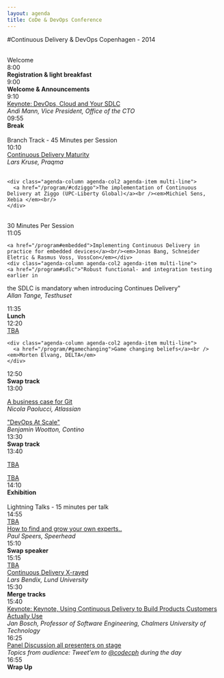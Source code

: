 ```yaml
---
layout: agenda
title: CoDe & DevOps Conference
---
```

#Continuous Delivery & DevOps Copenhagen - 2014

<div class="container">
  <div class="agenda-row">
    <div class="agenda-column agenda-column-time">&nbsp;</div>
    <div class="agenda-column agenda-1col agenda-header-item">Welcome</div>
  </div>

  <div class="agenda-row">
    <div class="agenda-column agenda-column-time timestamp">8:00</div>
    <div class="agenda-column agenda-1col agenda-break"><strong>Registration &amp; light breakfast</strong></div>
  </div>

  <div class="agenda-row">
    <div class="agenda-column agenda-column-time timestamp">9:00</div>
    <div class="agenda-column agenda-1col agenda-item">
      <strong>Welcome &amp; Announcements</strong><br /><em></em>
    </div>
  </div>

  <div class="agenda-row">
    <div class="agenda-column agenda-column-time timestamp">9:10</div>
    <div class="agenda-column agenda-1col agenda-item">
      <a href="/program/#devops">Keynote: DevOps, Cloud and Your SDLC</a><br />
      <em>Andi Mann, Vice President, Office of the CTO</em>
    </div>
  </div>

  <div class="agenda-row">
    <div class="agenda-column agenda-column-time timestamp">09:55</div>
    <div class="agenda-column agenda-1col agenda-break"><strong>Break</strong></div>
  </div>

  <div class="agenda-row">
    <div class="agenda-column agenda-column-time">&nbsp;</div>
    <div class="agenda-column agenda-1col agenda-header-item">Branch Track - 45 Minutes per Session</div>
  </div>

  <div class="agenda-row">
    <div class="agenda-column agenda-column-time timestamp">10:10</div>
    <div class="agenda-column agenda-col2 agenda-item multi-line">
      <a href="/program/#cdmaturity">
    Continuous Delivery Maturity</a><br /><em>Lars Kruse, Praqma</em><br/>&nbsp;
    </div>

    <div class="agenda-column agenda-col2 agenda-item multi-line">
      <a href="/program/#cdziggo">The implementation of Continuous Delivery at Ziggo (UPC-Liberty Global)</a><br /><em>Michiel Sens, Xebia </em><br/>
    </div>
  </div>

<div class="agenda-row">
  <div class="agenda-column agenda-column-time">&nbsp;</div>
  <div class="agenda-column agenda-1col agenda-header-item">30 Minutes Per Session</div>
</div>

  <div class="agenda-row">
    <div class="agenda-column agenda-column-time timestamp">11:05</div>
    <div class="agenda-column agenda-col2 agenda-item multi-line">

    <a href="/program#embedded">Implementing Continuous Delivery in practice for embedded devices</a><br/><em>Jonas Bang, Schneider Eletric & Rasmus Voss, VossCon</em></div>
    <div class="agenda-column agenda-col2 agenda-item multi-line">
    <a href="/program#sdlc">"Robust functional- and integration testing earlier in
 the SDLC is mandatory when introducing Continues Delivery"</a><br/><em>Allan Tange, Testhuset</em></div>
  </div>

  <div class="agenda-row">
    <div class="agenda-column agenda-column-time timestamp">11:35</div>
    <div class="agenda-column agenda-1col agenda-break"><strong>Lunch</strong></div>
  </div>

  <div class="agenda-row">
    <div class="agenda-column agenda-column-time timestamp">12:20</div>
    <div class="agenda-column agenda-col2 agenda-item multi-line">
      <a href="/program/#TBA">
    TBA
      </a><br />
      <em></em>
    </div>

    <div class="agenda-column agenda-col2 agenda-item multi-line">
      <a href="/program/#gamechanging">Game changing beliefs</a><br /><em>Morten Elvang, DELTA</em>
    </div>
  </div>

  <div class="agenda-row">
    <div class="agenda-column agenda-column-time timestamp">12:50</div>
    <div class="agenda-column agenda-1col agenda-break"><strong>Swap track</strong></div>
  </div>

<div class="agenda-row">
  <div class="agenda-column agenda-column-time timestamp">13:00</div>
  <div class="agenda-column agenda-col2 agenda-item multi-line">

  <a href="/program#git">A business case for Git</a><br/><em>Nicola Paolucci, Atlassian</em></div>
  <div class="agenda-column agenda-col2 agenda-item multi-line">
  <a href="/program#sdlc">"DevOps At Scale"</a><br/><em>Benjamin Wootton, Contino</em></div>
</div>

<div class="agenda-row">
  <div class="agenda-column agenda-column-time timestamp">13:30</div>
  <div class="agenda-column agenda-1col agenda-break"><strong>Swap track</strong></div>
</div>

<div class="agenda-row">
  <div class="agenda-column agenda-column-time timestamp">13:40</div>
  <div class="agenda-column agenda-col2 agenda-item multi-line">

  <a href="/program#">TBA</a><br/><em></em></div>
  <div class="agenda-column agenda-col2 agenda-item multi-line">
  <a href="/program#">TBA</a><br/><em></em></div>
</div>

  <div class="agenda-row">
    <div class="agenda-column agenda-column-time timestamp">14:10</div>
    <div class="agenda-column agenda-1col agenda-break"><strong>Exhibition</strong></div>
  </div>

  <div class="agenda-row">
    <div class="agenda-column agenda-column-time">&nbsp;</div>
    <div class="agenda-column agenda-1col agenda-header-item">Lightning Talks - 15 minutes per talk</div>
  </div>  

  <div class="agenda-row">
    <div class="agenda-column agenda-column-time timestamp">14:55</div>
    <div class="agenda-column agenda-col2 agenda-item multi-line"><a href="/program/#">TBA</a><br /><em></em></div>
    <div class="agenda-column agenda-col2 agenda-item multi-line"><a href="/program/#howto">How to find and grow your own experts..</a><br /><em>Paul Speers, Speerhead</em></div>
  </div>

  <div class="agenda-row">
    <div class="agenda-column agenda-column-time timestamp">15:10</div>
    <div class="agenda-column agenda-1col agenda-break"><strong>Swap speaker</strong></div>
  </div>

  <div class="agenda-row">
    <div class="agenda-column agenda-column-time timestamp">15:15</div>
    <div class="agenda-column agenda-col2 agenda-item multi-line"><a href="/program/#">TBA</a><br/><em></em></div>
    <div class="agenda-column agenda-col2 agenda-item multi-line"><a href="/program/#xrayed">Continuous Delivery X-rayed<br /></a><em>Lars Bendix, Lund University</em></div>
  </div>

  <div class="agenda-row">
    <div class="agenda-column agenda-column-time timestamp">15:30</div>
    <div class="agenda-column agenda-1col agenda-break"><strong>Merge tracks</strong></div>
  </div>

<div class="agenda-row">
  <div class="agenda-column agenda-column-time timestamp">15:40</div>
  <div class="agenda-column agenda-1col agenda-item">
    <a href="/program/#usingcd">Keynote: Keynote, Using Continuous Delivery to Build Products Customers Actually Use</a><br />
    <em>Jan Bosch, Professor of Software Engineering, Chalmers University of Technology</em>
  </div>
</div>

<div class="agenda-row">
  <div class="agenda-column agenda-column-time timestamp">16:25</div>
  <div class="agenda-column agenda-1col agenda-item"><a href="/program/#panel">Panel Discussion all presenters on stage</a><br/><em>Topics from audience: Tweet'em to <a href="/social/tweets.html">@codecph</a> during the day</em></div>

<div class="agenda-row">
  <div class="agenda-column agenda-column-time timestamp">16:55</div>
  <div class="agenda-column agenda-1col agenda-break"><strong>Wrap Up</strong></div>
</div>
